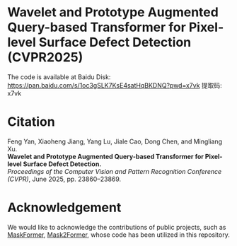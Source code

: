 # Wavelet and Prototype Augmented Query-based Transformer for Pixel-level Surface Defect Detection (CVPR2025)
The code is available at Baidu Disk: https://pan.baidu.com/s/1oc3gSLK7KsE4satHqBKDNQ?pwd=x7vk 提取码: x7vk 

# Citation
Feng Yan, Xiaoheng Jiang, Yang Lu, Jiale Cao, Dong Chen, and Mingliang Xu.  
**Wavelet and Prototype Augmented Query-based Transformer for Pixel-level Surface Defect Detection.**  
*Proceedings of the Computer Vision and Pattern Recognition Conference (CVPR)*, June 2025, pp. 23860–23869.

# Acknowledgement
We would like to acknowledge the contributions of public projects, such as [MaskFormer](https://github.com/facebookresearch/MaskFormer), [Mask2Former](https://github.com/facebookresearch/Mask2Former), whose code has been utilized in this repository.
